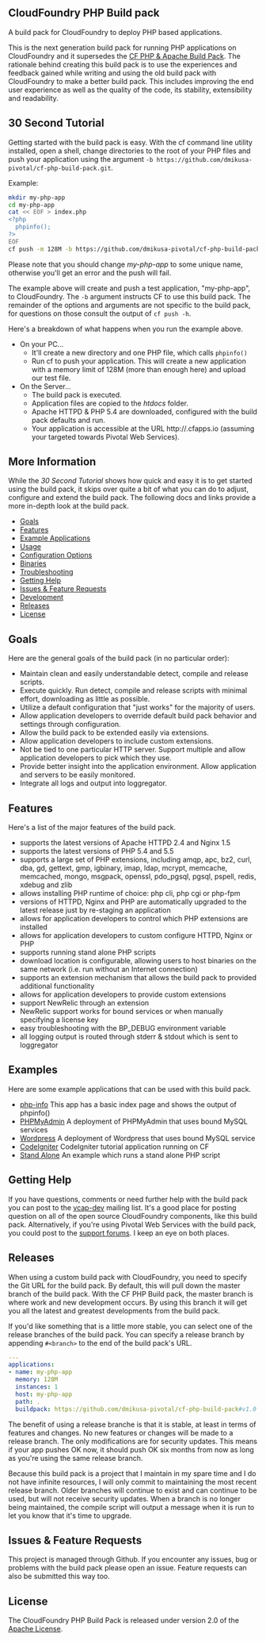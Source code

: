 ## CloudFoundry PHP Build pack

A build pack for CloudFoundry to deploy PHP based applications.

This is the next generation build pack for running PHP applications on CloudFoundry and it supersedes the [CF PHP & Apache Build Pack].  The rationale behind creating this build pack is to use the experiences and feedback gained while writing and using the old build pack with CloudFoundry to make a better build pack.  This includes improving the end user experience as well as the quality of the code, its stability, extensibility and readability.

## 30 Second Tutorial

Getting started with the build pack is easy.  With the cf command line utility installed, open a shell, change directories to the root of your PHP files and push your application using the argument `-b https://github.com/dmikusa-pivotal/cf-php-build-pack.git`.

Example:

```bash
mkdir my-php-app
cd my-php-app
cat << EOF > index.php
<?php
  phpinfo();
?>
EOF
cf push -m 128M -b https://github.com/dmikusa-pivotal/cf-php-build-pack.git my-php-app
```

Please note that you should change *my-php-app* to some unique name, otherwise you'll get an error and the push will fail.

The example above will create and push a test application, "my-php-app", to CloudFoundry.  The `-b` argument instructs CF to use this build pack.  The remainder of the options and arguments are not specific to the build pack, for questions on those consult the output of `cf push -h`.

Here's a breakdown of what happens when you run the example above.

  - On your PC...
    - It'll create a new directory and one PHP file, which calls `phpinfo()`
    - Run cf to push your application.  This will create a new application with a memory limit of 128M (more than enough here) and upload our test file.
  - On the Server...
    - The build pack is executed.
    - Application files are copied to the *htdocs* folder.
    - Apache HTTPD & PHP 5.4 are downloaded, configured with the build pack defaults and run.
    - Your application is accessible at the URL http://<app-name>.cfapps.io (assuming your targeted towards Pivotal Web Services).

## More Information

While the *30 Second Tutorial* shows how quick and easy it is to get started using the build pack, it skips over quite a bit of what you can do to adjust, configure and extend the build pack.  The following docs and links provide a more in-depth look at the build pack.

  - [Goals](#goals)
  - [Features](#features)
  - [Example Applications](#examples)
  - [Usage]
  - [Configuration Options]
  - [Binaries]
  - [Troubleshooting]
  - [Getting Help](#getting-help)
  - [Issues & Feature Requests](#issues--feature-requests)
  - [Development]
  - [Releases](#releases)
  - [License](#license)

## Goals

Here are the general goals of the build pack (in no particular order):

  - Maintain clean and easily understandable detect, compile and release scripts.
  - Execute quickly.  Run detect, compile and release scripts with minimal effort, downloading as little as possible.
  - Utilize a default configuration that "just works" for the majority of users.
  - Allow application developers to override default build pack behavior and settings through configuration.
  - Allow the build pack to be extended easily via extensions.
  - Allow application developers to include custom extensions.
  - Not be tied to one particular HTTP server.  Support multiple and allow application developers to pick which they use.
  - Provide better insight into the application environment.  Allow application and servers to be easily monitored.
  - Integrate all logs and output into loggregator.

## Features

Here's a list of the major features of the build pack.

  - supports the latest versions of Apache HTTPD 2.4 and Nginx 1.5
  - supports the latest versions of PHP 5.4 and 5.5
  - supports a large set of PHP extensions, including amqp, apc, bz2, curl, dba, gd, gettext, gmp, igbinary, imap, ldap, mcrypt, memcache, memcached, mongo, msgpack, openssl, pdo_pgsql, pgsql, pspell, redis, xdebug and zlib
  - allows installing PHP runtime of choice: php cli, php cgi or php-fpm
  - versions of HTTPD, Nginx and PHP are automatically upgraded to the latest release just by re-staging an application
  - allows for application developers to control which PHP extensions are installed
  - allows for application developers to custom configure HTTPD, Nginx or PHP
  - supports running stand alone PHP scripts
  - download location is configurable, allowing users to host binaries on the same network (i.e. run without an Internet connection)
  - supports an extension mechanism that allows the build pack to provided additional functionality
  - allows for application developers to provide custom extensions
  - support NewRelic through an extension
  - NewRelic support works for bound services or when manually specifying a license key
  - easy troubleshooting with the BP_DEBUG environment variable
  - all logging output is routed through stderr & stdout which is sent to loggregator

## Examples

Here are some example applications that can be used with this build pack.

  - [php-info]  This app has a basic index page and shows the output of phpinfo()
  - [PHPMyAdmin]  A deployment of PHPMyAdmin that uses bound MySQL services
  - [Wordpress]  A deployment of Wordpress that uses bound MySQL service
  - [CodeIgniter]  CodeIgniter tutorial application running on CF
  - [Stand Alone]  An example which runs a stand alone PHP script

## Getting Help

If you have questions, comments or need further help with the build pack you can post to the [vcap-dev] mailing list. It's a good place for posting question on all of the open source CloudFoundry components, like this build pack. Alternatively, if you're using Pivotal Web Services with the build pack, you could post to the [support forums]. I keep an eye on both places.

## Releases

When using a custom build pack with CloudFoundry, you need to specify the Git URL for the build pack.  By default, this will pull down the master branch of the build pack.  With the CF PHP Build pack, the master branch is where work and new development occurs.  By using this branch it will get you all the latest and greatest developments from the build pack.

If you'd like something that is a little more stable, you can select one of the release branches of the build pack.  You can specify a release branch by appending `#<branch>` to the end of the build pack's URL.  

```yaml
---
applications:
- name: my-php-app
  memory: 128M
  instances: 1
  host: my-php-app
  path: .
  buildpack: https://github.com/dmikusa-pivotal/cf-php-build-pack#v1.0
```

The benefit of using a release branche is that it is stable, at least in terms of features and changes.  No new features or changes will be made to a release branch.  The only modifications are for security updates.  This means if your app pushes OK now, it should push OK six months from now as long as you're using the same release branch.

Because this build pack is a project that I maintain in my spare time and I do not have infinite resources, I will only commit to maintaining the most recent release branch.  Older branches will continue to exist and can continue to be used, but will not receive security updates.  When a branch is no longer being maintained, the compile script will output a message when it is run to let you know that it's time to upgrade.

## Issues & Feature Requests

This project is managed through Github.  If you encounter any issues, bug or problems with the build pack please open an issue.  Feature requests can also be submitted this way too.

## License

The CloudFoundry PHP Build Pack is released under version 2.0 of the [Apache License].


[CF PHP & Apache Build Pack]:https://github.com/dmikusa-pivotal/cf-php-apache-buildpack
[Configuration Options]:https://github.com/dmikusa-pivotal/cf-php-build-pack/blob/master/docs/config.md
[Development]:https://github.com/dmikusa-pivotal/cf-php-build-pack/blob/master/docs/development.md
[Troubleshooting]:https://github.com/dmikusa-pivotal/cf-php-build-pack/blob/master/docs/troubleshooting.md
[Usage]:https://github.com/dmikusa-pivotal/cf-php-build-pack/blob/master/docs/usage.md
[Binaries]:https://github.com/dmikusa-pivotal/cf-php-build-pack/blob/master/docs/binaries.md
[php-info]:https://github.com/dmikusa-pivotal/cf-ex-php-info
[PHPMyAdmin]:https://github.com/dmikusa-pivotal/cf-ex-phpmyadmin
[Wordpress]:https://github.com/dmikusa-pivotal/cf-ex-worpress
[CodeIgniter]:https://github.com/dmikusa-pivotal/cf-ex-code-igniter
[Stand Alone]:https://github.com/dmikusa-pivotal/cf-ex-stand-alone
[Apache License]:http://www.apache.org/licenses/LICENSE-2.0
[vcap-dev]:https://groups.google.com/a/cloudfoundry.org/forum/#!forum/vcap-dev
[support forums]:http://support.run.pivotal.io/home

